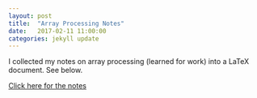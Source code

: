 ```yaml
---
layout: post
title:  "Array Processing Notes"
date:   2017-02-11 11:00:00
categories: jekyll update
---
```


I collected my notes on array processing (learned for work) into a LaTeX document. See below.


[Click here for the notes](https://jcreinhold.github.io/docs/array_processing.pdf)
